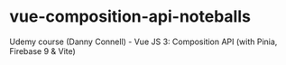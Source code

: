 # vue-composition-api-noteballs
Udemy course (Danny Connell) - Vue JS 3: Composition API (with Pinia, Firebase 9 &amp; Vite)
